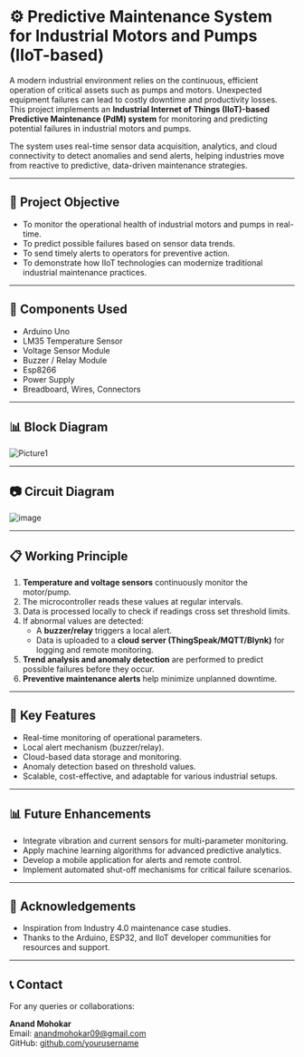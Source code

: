 # ⚙️ Predictive Maintenance System for Industrial Motors and Pumps (IIoT-based)

A modern industrial environment relies on the continuous, efficient operation of critical assets such as pumps and motors. Unexpected equipment failures can lead to costly downtime and productivity losses. This project implements an **Industrial Internet of Things (IIoT)-based Predictive Maintenance (PdM) system** for monitoring and predicting potential failures in industrial motors and pumps.

The system uses real-time sensor data acquisition, analytics, and cloud connectivity to detect anomalies and send alerts, helping industries move from reactive to predictive, data-driven maintenance strategies.

---

## 📖 Project Objective

- To monitor the operational health of industrial motors and pumps in real-time.
- To predict possible failures based on sensor data trends.
- To send timely alerts to operators for preventive action.
- To demonstrate how IIoT technologies can modernize traditional industrial maintenance practices.

---

## 🔧 Components Used


- Arduino Uno                
- LM35 Temperature Sensor     
- Voltage Sensor Module       
- Buzzer / Relay Module        
- Esp8266 
- Power Supply                
- Breadboard, Wires, Connectors

---

## 📊 Block Diagram
![Picture1](https://github.com/user-attachments/assets/5322464b-45f3-41ff-9d46-c39bf45399a1)



---

## 📷 Circuit Diagram

![image](https://github.com/user-attachments/assets/f6904655-3388-43e3-a988-be638fba6929)


---

## 📋 Working Principle

1. **Temperature and voltage sensors** continuously monitor the motor/pump.
2. The microcontroller reads these values at regular intervals.
3. Data is processed locally to check if readings cross set threshold limits.
4. If abnormal values are detected:
   - A **buzzer/relay** triggers a local alert.
   - Data is uploaded to a **cloud server (ThingSpeak/MQTT/Blynk)** for logging and remote monitoring.
5. **Trend analysis and anomaly detection** are performed to predict possible failures before they occur.
6. **Preventive maintenance alerts** help minimize unplanned downtime.

---

## 📑 Key Features

- Real-time monitoring of operational parameters.
- Local alert mechanism (buzzer/relay).
- Cloud-based data storage and monitoring.
- Anomaly detection based on threshold values.
- Scalable, cost-effective, and adaptable for various industrial setups.

---

## 📊 Future Enhancements

- Integrate vibration and current sensors for multi-parameter monitoring.
- Apply machine learning algorithms for advanced predictive analytics.
- Develop a mobile application for alerts and remote control.
- Implement automated shut-off mechanisms for critical failure scenarios.

---


## 🙏 Acknowledgements

- Inspiration from Industry 4.0 maintenance case studies.
- Thanks to the Arduino, ESP32, and IIoT developer communities for resources and support.

---

## 📞 Contact

For any queries or collaborations:

**Anand Mohokar**  
Email: anandmohokar09@gmail.com  
GitHub: [github.com/yourusername](https://github.com/AnandMohokar09)


